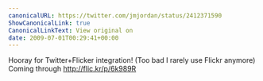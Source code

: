 ```yaml
---
canonicalURL: https://twitter.com/jmjordan/status/2412371590
ShowCanonicalLink: true
CanonicalLinkText: View original on
date: 2009-07-01T00:29:41+00:00
---
```

Hooray for Twitter+Flicker integration! (Too bad I rarely use Flickr anymore) Coming through http://flic.kr/p/6k989R